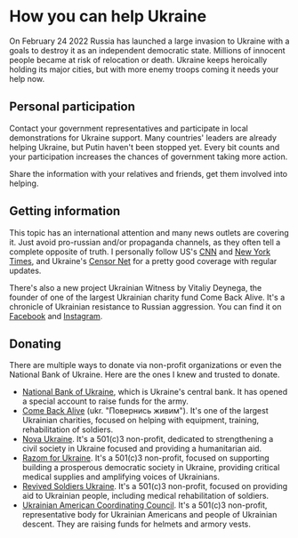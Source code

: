 # How you can help Ukraine

On February 24 2022 Russia has launched a large invasion to Ukraine with a goals to destroy it as an independent democratic state. Millions of innocent people became at risk of relocation or death. Ukraine keeps heroically holding its major cities, but with more enemy troops coming it needs your help now.

## Personal participation

Contact your government representatives and participate in local demonstrations for Ukraine support. Many countries' leaders are already helping Ukraine, but Putin haven't been stopped yet. Every bit counts and your participation increases the chances of government taking more action.

Share the information with your relatives and friends, get them involved into helping.

## Getting information

This topic has an international attention and many news outlets are covering it. Just avoid pro-russian and/or propaganda channels, as they often tell a complete opposite of truth. I personally follow US's [CNN](https://www.cnn.com) and [New York Times](https://www.nytimes.com), and Ukraine's [Censor Net](https://censor.net) for a pretty good coverage with regular updates.

There's also a new project Ukrainian Witness by Vitaliy Deynega, the founder of one of the largest Ukrainian charity fund Come Back Alive. It's a chronicle of Ukrainian resistance to Russian aggression. You can find it on [Facebook](https://www.facebook.com/ukrainianwitness) and [Instagram](https://www.instagram.com/ukrainianwitness).

## Donating

There are multiple ways to donate via non-profit organizations or even the National Bank of Ukraine. Here are the ones I knew and trusted to donate.
* [National Bank of Ukraine](https://bank.gov.ua/en/news/all/natsionalniy-bank-vidkriv-spetsrahunok-dlya-zboru-koshtiv-na-potrebi-armiyi), which is Ukraine's central bank. It has opened a special account to raise funds for the army.
* [Come Back Alive](https://savelife.in.ua) (ukr. "Повернись живим"). It's one of the largest Ukrainian charities, focused on helping with equipment, training, rehabilitation of soldiers.
* [Nova Ukraine](https://novaukraine.org). It's a 501(c)3 non-profit, dedicated to strengthening a civil society in Ukraine focused and providing a humanitarian aid.
* [Razom for Ukraine](https://razomforukraine.org). It's a 501(c)3 non-profit, focused on supporting building a prosperous democratic society in Ukraine, providing critical medical supplies and amplifying voices of Ukrainians.
* [Revived Soldiers Ukraine](https://www.rsukraine.org). It's a 501(c)3 non-profit, focused on providing aid to Ukrainian people, including medical rehabilitation of soldiers.
* [Ukrainian American Coordinating Council](https://uaccusa.org/). It's a 501(c)3 non-profit, representative body for Ukrainian Americans and people of Ukrainian descent. They are raising funds for helmets and armory vests.


